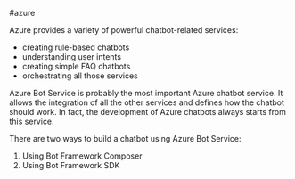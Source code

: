 #azure 

Azure provides a variety of powerful chatbot-related services:
- creating rule-based chatbots
- understanding user intents
- creating simple FAQ chatbots
- orchestrating all those services

Azure Bot Service is probably the most important Azure chatbot service. It allows the integration of all the other services and defines how the chatbot should work. In fact, the development of Azure chatbots always starts from this service.

There are two ways to build a chatbot using Azure Bot Service:
1. Using Bot Framework Composer
2. Using Bot Framework SDK
